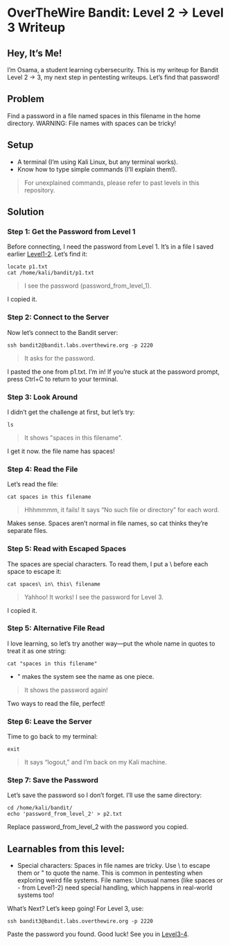 # OverTheWire Bandit: Level 2 → Level 3 Writeup

## Hey, It’s Me!
I’m Osama, a student learning cybersecurity. This is my writeup for Bandit Level 2 → 3, my next step in pentesting writeups. Let’s find that password!

## Problem
Find a password in a file named spaces in this filename in the home directory. WARNING: File names with spaces can be tricky!

## Setup
- A terminal (I’m using Kali Linux, but any terminal works).
- Know how to type simple commands (I’ll explain them!).
> For unexplained commands, please refer to past levels in this repository.

## Solution
### Step 1: Get the Password from Level 1
Before connecting, I need the password from Level 1. It’s in a file I saved earlier [Level1-2](Level1-2.md). Let’s find it:
```
locate p1.txt
cat /home/kali/bandit/p1.txt
```
> I see the password (password_from_level_1).

I copied it.

### Step 2: Connect to the Server
Now let’s connect to the Bandit server:
```
ssh bandit2@bandit.labs.overthewire.org -p 2220
```
> It asks for the password.

I pasted the one from p1.txt. I’m in! If you’re stuck at the password prompt, press Ctrl+C to return to your terminal.

### Step 3: Look Around
I didn’t get the challenge at first, but let’s try:
```
ls
```
> It shows "spaces in this filename".

I get it now. the file name has spaces!

### Step 4: Read the File
Let’s read the file:
```
cat spaces in this filename
```
> Hhhmmmm, it fails! It says “No such file or directory” for each word.

Makes sense. Spaces aren’t normal in file names, so cat thinks they’re separate files.

### Step 5: Read with Escaped Spaces
The spaces are special characters. To read them, I put a \ before each space to escape it:
```
cat spaces\ in\ this\ filename
```
> Yahhoo! It works! I see the password for Level 3.

I copied it.

### Step 5: Alternative File Read
I love learning, so let’s try another way—put the whole name in quotes to treat it as one string:
```
cat "spaces in this filename"
```
- " makes the system see the name as one piece.
> It shows the password again!

Two ways to read the file, perfect!

### Step 6: Leave the Server
Time to go back to my terminal:
```
exit
```
> It says “logout,” and I’m back on my Kali machine.

### Step 7: Save the Password
Let’s save the password so I don’t forget. I’ll use the same directory:
```
cd /home/kali/bandit/
echo 'password_from_level_2' > p2.txt
```
Replace password_from_level_2 with the password you copied.

## Learnables from this level:
- Special characters: Spaces in file names are tricky. Use \ to escape them or " to quote the name. This is common in pentesting when exploring weird file systems.
File names: Unusual names (like spaces or - from Level1-2) need special handling, which happens in real-world systems too!

What’s Next?
Let’s keep going! For Level 3, use:
```
ssh bandit3@bandit.labs.overthewire.org -p 2220
```
Paste the password you found. Good luck! See you in [Level3-4](Level3-4.md).
